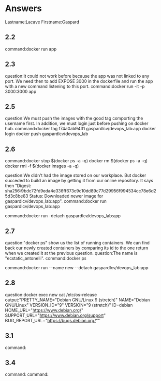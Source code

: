 # Answers

Lastname:Lacave
Firstname:Gaspard

## 2.2
command:docker run app

## 2.3
question:It could not work before because the app was not linked to any port. We need then to add EXPOSE 3000 in the dockerfile and run the app with a new command listening to this port.
command:docker run -it -p 3000:3000 app

## 2.5
question:We must push the images with the good tag comporting the username first. In addition, we must login just before pushing on docker hub.
command:docker tag f74a0ab9431 gaspardlcv/devops_lab:app
docker login
docker push gaspardlcv/devops_lab

## 2.6
command:docker stop $(docker ps -a -q)
docker rm $(docker ps -a -q)
docker rmi -f $(docker images -a -q)

question:We didn't had the image stored on our workplace. But docker succeded to build an image by getting it from our online repository. 
It says then "Digest: sha256:9bdc72fd9eda4e336ff673c9c10dd89c77d29956f994534cc78e6d25d3c8be83
Status: Downloaded newer image for gaspardlcv/devops_lab:app".
command:docker run gaspardlcv/devops_lab:app

command:docker run -detach gaspardlcv/devops_lab:app

## 2.7
question:"docker ps" show us the list of running containers. We can find back our newly created containers by comparing its id to the one return when we created it at the previous question.
question:The name is "ecstatic_antonelli".
command:docker ps

command:docker run --name new --detach gaspardlcv/devops_lab:app

## 2.8
question:docker exec new cat /etc/os-release
output:"PRETTY_NAME="Debian GNU/Linux 9 (stretch)"
NAME="Debian GNU/Linux"
VERSION_ID="9"
VERSION="9 (stretch)"
ID=debian
HOME_URL="https://www.debian.org/"
SUPPORT_URL="https://www.debian.org/support"
BUG_REPORT_URL="https://bugs.debian.org/""

## 3.1
command:

## 3.4
command:
command:
